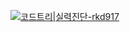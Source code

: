 [![코드트리|실력진단-rkd917](https://banner.codetree.ai/v1/banner/rkd917)](https://www.codetree.ai/profiles/rkd917)
